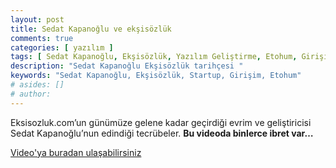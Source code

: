 ```yaml
---
layout: post
title: Sedat Kapanoğlu ve ekşisözlük
comments: true
categories: [ yazılım ]
tags: [ Sedat Kapanoğlu, Ekşisözlük, Yazılım Geliştirme, Etohum, Girişimci ]
description: "Sedat Kapanoğlu Ekşisözlük tarihçesi "
keywords: "Sedat Kapanoğlu, Ekşisözlük, Startup, Girişim, Etohum"
# asides: []
# author:
---
```


Eksisozluk.com’un günümüze gelene kadar geçirdiği evrim ve geliştiricisi Sedat Kapanoğlu’nun edindiği tecrübeler.
<strong>Bu videoda binlerce ibret var…</strong>

<!-- more -->

<a href="http://vimeo.com/16663393">Video'ya buradan ulaşabilirsiniz</a>


